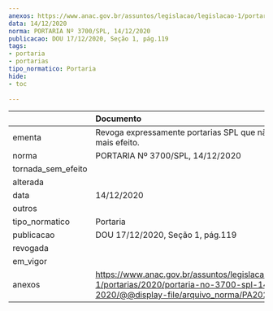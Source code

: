 ```yaml
---
anexos: https://www.anac.gov.br/assuntos/legislacao/legislacao-1/portarias/2020/portaria-no-3700-spl-14-12-2020/@@display-file/arquivo_norma/PA2020-3700.pdf
data: 14/12/2020
norma: PORTARIA Nº 3700/SPL, 14/12/2020
publicacao: DOU 17/12/2020, Seção 1, pág.119
tags:
- portaria
- portarias
tipo_normatico: Portaria
hide: 
- toc 
 
---
```


|                    | Documento                                                                                                                                            |
|:-------------------|:-----------------------------------------------------------------------------------------------------------------------------------------------------|
| ementa             | Revoga expressamente portarias SPL que não possuem mais efeito.                                                                                      |
| norma              | PORTARIA Nº 3700/SPL, 14/12/2020                                                                                                                     |
| tornada_sem_efeito |                                                                                                                                                      |
| alterada           |                                                                                                                                                      |
| data               | 14/12/2020                                                                                                                                           |
| outros             |                                                                                                                                                      |
| tipo_normatico     | Portaria                                                                                                                                             |
| publicacao         | DOU 17/12/2020, Seção 1, pág.119                                                                                                                     |
| revogada           |                                                                                                                                                      |
| em_vigor           |                                                                                                                                                      |
| anexos             | https://www.anac.gov.br/assuntos/legislacao/legislacao-1/portarias/2020/portaria-no-3700-spl-14-12-2020/@@display-file/arquivo_norma/PA2020-3700.pdf |